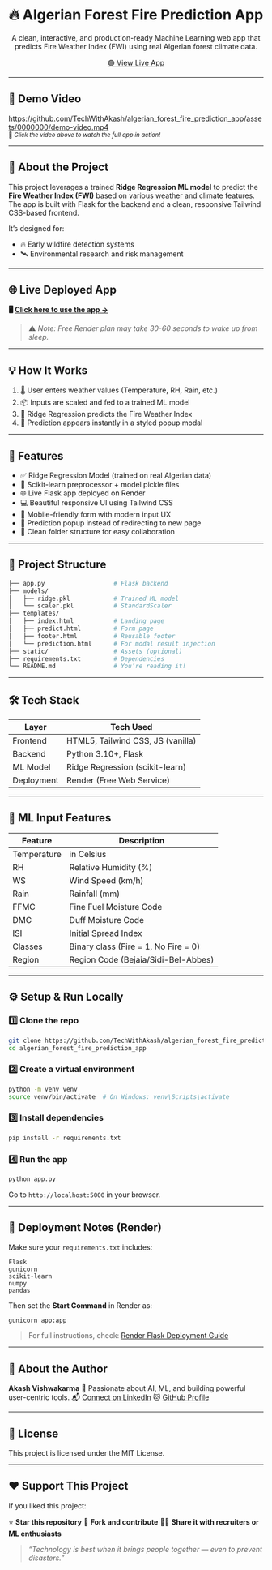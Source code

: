 
<h1 align="center">🔥 Algerian Forest Fire Prediction App</h1>

<p align="center">
  A clean, interactive, and production-ready Machine Learning web app that predicts Fire Weather Index (FWI) using real Algerian forest climate data.
</p>

<p align="center">
  <a href="https://forest-fire-prediction-wvfl.onrender.com/" target="_blank">
    🟢 View Live App
  </a>
</p>

---

## 🎥 Demo Video

https://github.com/TechWithAkash/algerian_forest_fire_prediction_app/assets/0000000/demo-video.mp4  
<sub>📌 *Click the video above to watch the full app in action!*</sub>

---

## 🚀 About the Project

This project leverages a trained **Ridge Regression ML model** to predict the **Fire Weather Index (FWI)** based on various weather and climate features. The app is built with Flask for the backend and a clean, responsive Tailwind CSS-based frontend.

It’s designed for:
- 🔥 Early wildfire detection systems
- 🛰️ Environmental research and risk management

---

## 🌐 Live Deployed App

**🖥️ [Click here to use the app →](https://forest-fire-prediction-wvfl.onrender.com/)**  
> ⚠️ *Note: Free Render plan may take 30-60 seconds to wake up from sleep.*

---

## 💡 How It Works

1. 🌡️ User enters weather values (Temperature, RH, Rain, etc.)
2. 📦 Inputs are scaled and fed to a trained ML model
3. 🧠 Ridge Regression predicts the Fire Weather Index
4. 💬 Prediction appears instantly in a styled popup modal

---

## 🧪 Features

- ✅ Ridge Regression Model (trained on real Algerian data)
- 🧠 Scikit-learn preprocessor + model pickle files
- 🌐 Live Flask app deployed on Render
- 💻 Beautiful responsive UI using Tailwind CSS
- 📱 Mobile-friendly form with modern input UX
- 🔮 Prediction popup instead of redirecting to new page
- 📂 Clean folder structure for easy collaboration

---

## 📂 Project Structure

```bash
├── app.py                   # Flask backend
├── models/
│   ├── ridge.pkl            # Trained ML model
│   └── scaler.pkl           # StandardScaler
├── templates/
│   ├── index.html           # Landing page
│   ├── predict.html         # Form page
│   ├── footer.html          # Reusable footer
│   └── prediction.html      # For modal result injection
├── static/                  # Assets (optional)
├── requirements.txt         # Dependencies
└── README.md                # You’re reading it!
````

---

## 🛠️ Tech Stack

| Layer      | Tech Used                         |
| ---------- | --------------------------------- |
| Frontend   | HTML5, Tailwind CSS, JS (vanilla) |
| Backend    | Python 3.10+, Flask               |
| ML Model   | Ridge Regression (scikit-learn)   |
| Deployment | Render (Free Web Service)         |

---

## 🧠 ML Input Features

| Feature     | Description                          |
| ----------- | ------------------------------------ |
| Temperature | in Celsius                           |
| RH          | Relative Humidity (%)                |
| WS          | Wind Speed (km/h)                    |
| Rain        | Rainfall (mm)                        |
| FFMC        | Fine Fuel Moisture Code              |
| DMC         | Duff Moisture Code                   |
| ISI         | Initial Spread Index                 |
| Classes     | Binary class (Fire = 1, No Fire = 0) |
| Region      | Region Code (Bejaia/Sidi-Bel-Abbes)  |

---

## ⚙️ Setup & Run Locally

### 1️⃣ Clone the repo

```bash
git clone https://github.com/TechWithAkash/algerian_forest_fire_prediction_app.git
cd algerian_forest_fire_prediction_app
```

### 2️⃣ Create a virtual environment

```bash
python -m venv venv
source venv/bin/activate  # On Windows: venv\Scripts\activate
```

### 3️⃣ Install dependencies

```bash
pip install -r requirements.txt
```

### 4️⃣ Run the app

```bash
python app.py
```

Go to `http://localhost:5000` in your browser.

---

## 🧾 Deployment Notes (Render)

Make sure your `requirements.txt` includes:

```
Flask
gunicorn
scikit-learn
numpy
pandas
```

Then set the **Start Command** in Render as:

```bash
gunicorn app:app
```

> For full instructions, check: [Render Flask Deployment Guide](https://render.com/docs/deploy-flask)

---

## 🙋 About the Author

**Akash Vishwakarma**
🚀 Passionate about AI, ML, and building powerful user-centric tools.
📬 [Connect on LinkedIn](https://www.linkedin.com/in/akash-vishwakarma-creator/)
🐱 [GitHub Profile](https://github.com/TechWithAkash)

---

## 📃 License

This project is licensed under the MIT License.

---

## ❤️ Support This Project

If you liked this project:

⭐ **Star this repository**
🍴 **Fork and contribute**
🧑‍💼 **Share it with recruiters or ML enthusiasts**

> *“Technology is best when it brings people together — even to prevent disasters.”*
